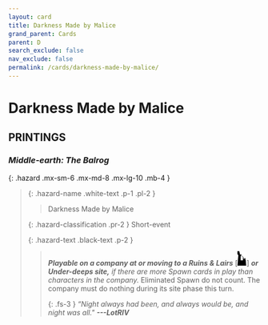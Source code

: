 ```yaml
---
layout: card
title: Darkness Made by Malice
grand_parent: Cards
parent: D
search_exclude: false
nav_exclude: false
permalink: /cards/darkness-made-by-malice/
---
```


# Darkness Made by Malice


## PRINTINGS


### _Middle-earth: The Balrog_

{: .hazard .mx-sm-6 .mx-md-8 .mx-lg-10 .mb-4 }
> {: .hazard-name .white-text .p-1 .pl-2 }
> > <div class="hazard-mp"></div>
> > <div class="card-name">Darkness Made by Malice</div>
>
> {: .hazard-classification .pr-2 }
> Short-event
>
> {: .hazard-text .black-text .p-2 }
> > ***Playable on a company at or moving to a Ruins & Lairs*** <nobr>[<img src="/assets/images/ruinlair.svg">]</nobr> ***or Under-deeps site,*** _if there are more Spawn cards in play than characters in the company._ Eliminated Spawn do not count. The company must do nothing during its site phase this turn. 
> > 
> > {: .fs-3 } 
> > _“Night always had been, and always would be, and night was all."_ ***---&#65279;LotRIV*** 
>
